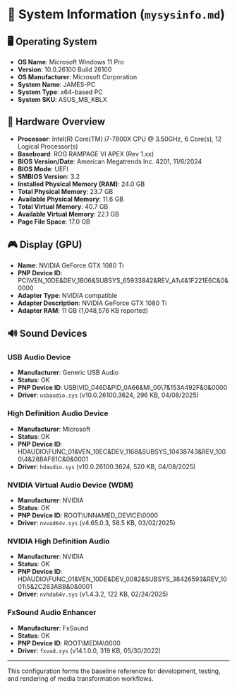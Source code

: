 # 📄 System Information (`mysysinfo.md`)


## 🖥️ Operating System

* **OS Name**: Microsoft Windows 11 Pro
* **Version**: 10.0.26100 Build 26100
* **OS Manufacturer**: Microsoft Corporation
* **System Name**: JAMES-PC
* **System Type**: x64-based PC
* **System SKU**: ASUS\_MB\_KBLX

## 🔧 Hardware Overview

* **Processor**: Intel(R) Core(TM) i7-7800X CPU @ 3.50GHz, 6 Core(s), 12 Logical Processor(s)
* **Baseboard**: ROG RAMPAGE VI APEX (Rev 1.xx)
* **BIOS Version/Date**: American Megatrends Inc. 4201, 11/6/2024
* **BIOS Mode**: UEFI
* **SMBIOS Version**: 3.2
* **Installed Physical Memory (RAM)**: 24.0 GB
* **Total Physical Memory**: 23.7 GB
* **Available Physical Memory**: 11.6 GB
* **Total Virtual Memory**: 40.7 GB
* **Available Virtual Memory**: 22.1 GB
* **Page File Space**: 17.0 GB

## 🎮 Display (GPU)

* **Name**: NVIDIA GeForce GTX 1080 Ti
* **PNP Device ID**: PCI\VEN\_10DE\&DEV\_1B06\&SUBSYS\_65933842\&REV\_A1\4&1F221E6C&0&0000
* **Adapter Type**: NVIDIA compatible
* **Adapter Description**: NVIDIA GeForce GTX 1080 Ti
* **Adapter RAM**: 11 GB (1,048,576 KB reported)

## 🔊 Sound Devices

### USB Audio Device

* **Manufacturer**: Generic USB Audio
* **Status**: OK
* **PNP Device ID**: USB\VID\_046D\&PID\_0A66\&MI\_00\7&153A492F&0&0000
* **Driver**: `usbaudio.sys` (v10.0.26100.3624, 296 KB, 04/08/2025)

### High Definition Audio Device

* **Manufacturer**: Microsoft
* **Status**: OK
* **PNP Device ID**: HDAUDIO\FUNC\_01\&VEN\_10EC\&DEV\_1168\&SUBSYS\_10438743\&REV\_1000\4&288AF81C&0&0001
* **Driver**: `hdaudio.sys` (v10.0.26100.3624, 520 KB, 04/08/2025)

### NVIDIA Virtual Audio Device (WDM)

* **Manufacturer**: NVIDIA
* **Status**: OK
* **PNP Device ID**: ROOT\UNNAMED\_DEVICE\0000
* **Driver**: `nvvad64v.sys` (v4.65.0.3, 58.5 KB, 03/02/2025)

### NVIDIA High Definition Audio

* **Manufacturer**: NVIDIA
* **Status**: OK
* **PNP Device ID**: HDAUDIO\FUNC\_01\&VEN\_10DE\&DEV\_0082\&SUBSYS\_38426593\&REV\_1001\5&2C263ABB&0&0001
* **Driver**: `nvhda64v.sys` (v1.4.3.2, 122 KB, 02/24/2025)

### FxSound Audio Enhancer

* **Manufacturer**: FxSound
* **Status**: OK
* **PNP Device ID**: ROOT\MEDIA\0000
* **Driver**: `fxvad.sys` (v14.1.0.0, 319 KB, 05/30/2022)

---

This configuration forms the baseline reference for development, testing, and rendering of media transformation workflows.
